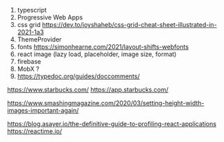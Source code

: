 1. typescript
2. Progressive Web Apps
3. css grid https://dev.to/joyshaheb/css-grid-cheat-sheet-illustrated-in-2021-1a3
4. ThemeProvider
5. fonts https://simonhearne.com/2021/layout-shifts-webfonts
6. react image (lazy load, placeholder, image size, format)
7. firebase
8. MobX ?
9. https://typedoc.org/guides/doccomments/

https://www.starbucks.com/
https://app.starbucks.com/

https://www.smashingmagazine.com/2020/03/setting-height-width-images-important-again/

https://blog.asayer.io/the-definitive-guide-to-profiling-react-applications
https://reactime.io/
